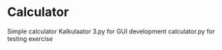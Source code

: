 # Calculator
Simple calculator
Kalkulaator 3.py for GUI development
calculator.py for testing exercise
